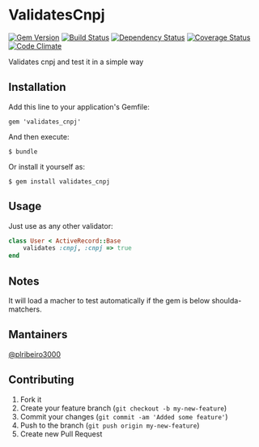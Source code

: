 # ValidatesCnpj 

[![Gem Version](https://badge.fury.io/rb/validates_cnpj.png)](http://badge.fury.io/rb/validates_cnpj) [![Build Status](https://secure.travis-ci.org/plribeiro3000/validates_cnpj.png?branch=master)](http://travis-ci.org/plribeiro3000/validates_cnpj) [![Dependency Status](https://gemnasium.com/plribeiro3000/validates_cnpj.png)](https://gemnasium.com/plribeiro3000/validates_cnpj) [![Coverage Status](https://coveralls.io/repos/plribeiro3000/validates_cnpj/badge.png?branch=master)](https://coveralls.io/r/plribeiro3000/validates_cnpj)  [![Code Climate](https://codeclimate.com/github/plribeiro3000/validates_cnpj.png)](https://codeclimate.com/github/plribeiro3000/validates_cnpj)

Validates cnpj and test it in a simple way

## Installation

Add this line to your application's Gemfile:

    gem 'validates_cnpj'

And then execute:

    $ bundle

Or install it yourself as:

    $ gem install validates_cnpj

## Usage

Just use as any other validator:

```ruby
class User < ActiveRecord::Base
    validates :cnpj, :cnpj => true
end
```

## Notes

It will load a macher to test automatically if the gem is below shoulda-matchers.

## Mantainers
[@plribeiro3000](https://github.com/plribeiro3000)

## Contributing

1. Fork it
2. Create your feature branch (`git checkout -b my-new-feature`)
3. Commit your changes (`git commit -am 'Added some feature'`)
4. Push to the branch (`git push origin my-new-feature`)
5. Create new Pull Request